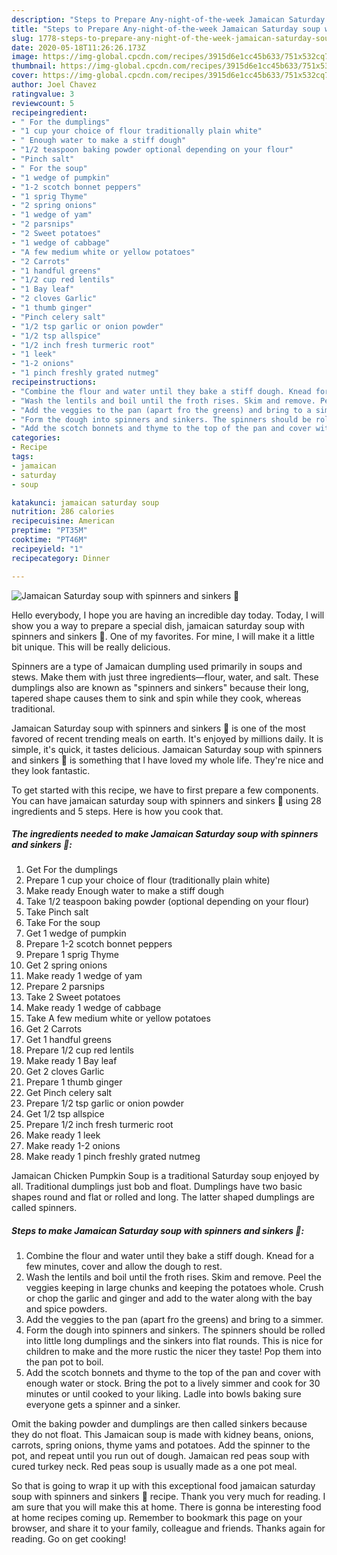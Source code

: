 ```yaml
---
description: "Steps to Prepare Any-night-of-the-week Jamaican Saturday soup with spinners and sinkers 🌱"
title: "Steps to Prepare Any-night-of-the-week Jamaican Saturday soup with spinners and sinkers 🌱"
slug: 1778-steps-to-prepare-any-night-of-the-week-jamaican-saturday-soup-with-spinners-and-sinkers
date: 2020-05-18T11:26:26.173Z
image: https://img-global.cpcdn.com/recipes/3915d6e1cc45b633/751x532cq70/jamaican-saturday-soup-with-spinners-and-sinkers-🌱-recipe-main-photo.jpg
thumbnail: https://img-global.cpcdn.com/recipes/3915d6e1cc45b633/751x532cq70/jamaican-saturday-soup-with-spinners-and-sinkers-🌱-recipe-main-photo.jpg
cover: https://img-global.cpcdn.com/recipes/3915d6e1cc45b633/751x532cq70/jamaican-saturday-soup-with-spinners-and-sinkers-🌱-recipe-main-photo.jpg
author: Joel Chavez
ratingvalue: 3
reviewcount: 5
recipeingredient:
- " For the dumplings"
- "1 cup your choice of flour traditionally plain white"
- " Enough water to make a stiff dough"
- "1/2 teaspoon baking powder optional depending on your flour"
- "Pinch salt"
- " For the soup"
- "1 wedge of pumpkin"
- "1-2 scotch bonnet peppers"
- "1 sprig Thyme"
- "2 spring onions"
- "1 wedge of yam"
- "2 parsnips"
- "2 Sweet potatoes"
- "1 wedge of cabbage"
- "A few medium white or yellow potatoes"
- "2 Carrots"
- "1 handful greens"
- "1/2 cup red lentils"
- "1 Bay leaf"
- "2 cloves Garlic"
- "1 thumb ginger"
- "Pinch celery salt"
- "1/2 tsp garlic or onion powder"
- "1/2 tsp allspice"
- "1/2 inch fresh turmeric root"
- "1 leek"
- "1-2 onions"
- "1 pinch freshly grated nutmeg"
recipeinstructions:
- "Combine the flour and water until they bake a stiff dough. Knead for a few minutes, cover and allow the dough to rest."
- "Wash the lentils and boil until the froth rises. Skim and remove. Peel the veggies keeping in large chunks and keeping the potatoes whole. Crush or chop the garlic and ginger and add to the water along with the bay and spice powders."
- "Add the veggies to the pan (apart fro the greens) and bring to a simmer."
- "Form the dough into spinners and sinkers. The spinners should be rolled into little long dumplings and the sinkers into flat rounds. This is nice for children to make and the more rustic the nicer they taste! Pop them into the pan pot to boil."
- "Add the scotch bonnets and thyme to the top of the pan and cover with enough water or stock. Bring the pot to a lively simmer and cook for 30 minutes or until cooked to your liking. Ladle into bowls baking sure everyone gets a spinner and a sinker."
categories:
- Recipe
tags:
- jamaican
- saturday
- soup

katakunci: jamaican saturday soup 
nutrition: 286 calories
recipecuisine: American
preptime: "PT35M"
cooktime: "PT46M"
recipeyield: "1"
recipecategory: Dinner

---
```



![Jamaican Saturday soup with spinners and sinkers 🌱](https://img-global.cpcdn.com/recipes/3915d6e1cc45b633/751x532cq70/jamaican-saturday-soup-with-spinners-and-sinkers-🌱-recipe-main-photo.jpg)

Hello everybody, I hope you are having an incredible day today. Today, I will show you a way to prepare a special dish, jamaican saturday soup with spinners and sinkers 🌱. One of my favorites. For mine, I will make it a little bit unique. This will be really delicious.

Spinners are a type of Jamaican dumpling used primarily in soups and stews. Make them with just three ingredients—flour, water, and salt. These dumplings also are known as &#34;spinners and sinkers&#34; because their long, tapered shape causes them to sink and spin while they cook, whereas traditional.

Jamaican Saturday soup with spinners and sinkers 🌱 is one of the most favored of recent trending meals on earth. It's enjoyed by millions daily. It is simple, it's quick, it tastes delicious. Jamaican Saturday soup with spinners and sinkers 🌱 is something that I have loved my whole life. They're nice and they look fantastic.


To get started with this recipe, we have to first prepare a few components. You can have jamaican saturday soup with spinners and sinkers 🌱 using 28 ingredients and 5 steps. Here is how you cook that.

<!--inarticleads1-->

##### The ingredients needed to make Jamaican Saturday soup with spinners and sinkers 🌱:

1. Get  For the dumplings
1. Prepare 1 cup your choice of flour (traditionally plain white)
1. Make ready  Enough water to make a stiff dough
1. Take 1/2 teaspoon baking powder (optional depending on your flour)
1. Take Pinch salt
1. Take  For the soup
1. Get 1 wedge of pumpkin
1. Prepare 1-2 scotch bonnet peppers
1. Prepare 1 sprig Thyme
1. Get 2 spring onions
1. Make ready 1 wedge of yam
1. Prepare 2 parsnips
1. Take 2 Sweet potatoes
1. Make ready 1 wedge of cabbage
1. Take A few medium white or yellow potatoes
1. Get 2 Carrots
1. Get 1 handful greens
1. Prepare 1/2 cup red lentils
1. Make ready 1 Bay leaf
1. Get 2 cloves Garlic
1. Prepare 1 thumb ginger
1. Get Pinch celery salt
1. Prepare 1/2 tsp garlic or onion powder
1. Get 1/2 tsp allspice
1. Prepare 1/2 inch fresh turmeric root
1. Make ready 1 leek
1. Make ready 1-2 onions
1. Make ready 1 pinch freshly grated nutmeg


Jamaican Chicken Pumpkin Soup is a traditional Saturday soup enjoyed by all. Traditional dumplings just bob and float. Dumplings have two basic shapes round and flat or rolled and long. The latter shaped dumplings are called spinners. 

<!--inarticleads2-->

##### Steps to make Jamaican Saturday soup with spinners and sinkers 🌱:

1. Combine the flour and water until they bake a stiff dough. Knead for a few minutes, cover and allow the dough to rest.
1. Wash the lentils and boil until the froth rises. Skim and remove. Peel the veggies keeping in large chunks and keeping the potatoes whole. Crush or chop the garlic and ginger and add to the water along with the bay and spice powders.
1. Add the veggies to the pan (apart fro the greens) and bring to a simmer.
1. Form the dough into spinners and sinkers. The spinners should be rolled into little long dumplings and the sinkers into flat rounds. This is nice for children to make and the more rustic the nicer they taste! Pop them into the pan pot to boil.
1. Add the scotch bonnets and thyme to the top of the pan and cover with enough water or stock. Bring the pot to a lively simmer and cook for 30 minutes or until cooked to your liking. Ladle into bowls baking sure everyone gets a spinner and a sinker.


Omit the baking powder and dumplings are then called sinkers because they do not float. This Jamaican soup is made with kidney beans, onions, carrots, spring onions, thyme yams and potatoes. Add the spinner to the pot, and repeat until you run out of dough. Jamaican red peas soup with cured turkey neck. Red peas soup is usually made as a one pot meal. 

So that is going to wrap it up with this exceptional food jamaican saturday soup with spinners and sinkers 🌱 recipe. Thank you very much for reading. I am sure that you will make this at home. There is gonna be interesting food at home recipes coming up. Remember to bookmark this page on your browser, and share it to your family, colleague and friends. Thanks again for reading. Go on get cooking!

